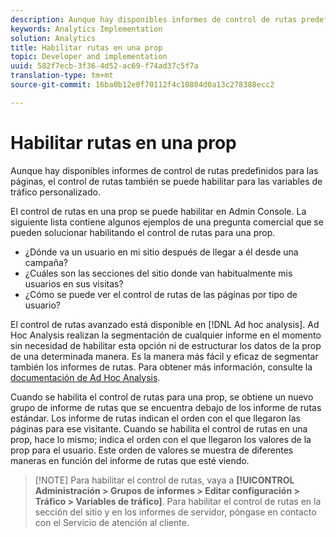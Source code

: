 ```yaml
---
description: Aunque hay disponibles informes de control de rutas predefinidos para las páginas, el control de rutas también se puede habilitar para las variables de tráfico personalizado.
keywords: Analytics Implementation
solution: Analytics
title: Habilitar rutas en una prop
topic: Developer and implementation
uuid: 582f7ecb-3f36-4d52-ac69-f74ad37c5f7a
translation-type: tm+mt
source-git-commit: 16ba0b12e0f70112f4c10804d0a13c278388ecc2

---
```



# Habilitar rutas en una prop

Aunque hay disponibles informes de control de rutas predefinidos para las páginas, el control de rutas también se puede habilitar para las variables de tráfico personalizado.

El control de rutas en una prop se puede habilitar en Admin Console. La siguiente lista contiene algunos ejemplos de una pregunta comercial que se pueden solucionar habilitando el control de rutas para una prop.

* ¿Dónde va un usuario en mi sitio después de llegar a él desde una campaña?
* ¿Cuáles son las secciones del sitio donde van habitualmente mis usuarios en sus visitas?
* ¿Cómo se puede ver el control de rutas de las páginas por tipo de usuario?

El control de rutas avanzado está disponible en [!DNL Ad hoc analysis]. Ad Hoc Analysis realizan la segmentación de cualquier informe en el momento sin necesidad de habilitar esta opción ni de estructurar los datos de la prop de una determinada manera. Es la manera más fácil y eficaz de segmentar también los informes de rutas. Para obtener más información, consulte la [documentación de Ad Hoc Analysis](https://marketing.adobe.com/resources/help/en_US/dsc/).

Cuando se habilita el control de rutas para una prop, se obtiene un nuevo grupo de informe de rutas que se encuentra debajo de los informe de rutas estándar. Los informe de rutas indican el orden con el que llegaron las páginas para ese visitante. Cuando se habilita el control de rutas en una prop, hace lo mismo; indica el orden con el que llegaron los valores de la prop para el usuario. Este orden de valores se muestra de diferentes maneras en función del informe de rutas que esté viendo.

> [!NOTE] Para habilitar el control de rutas, vaya a **[!UICONTROL Administración &gt; Grupos de informes &gt; Editar configuración &gt; Tráfico &gt; Variables de tráfico]**. Para habilitar el control de rutas en la sección del sitio y en los informes de servidor, póngase en contacto con el Servicio de atención al cliente.

